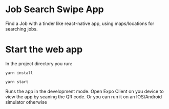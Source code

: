 # Job Search Swipe App

Find a Job with a tinder like react-native app, using maps/locations for searching jobs. 

# Start the web app
In the project directory you run:

`yarn install`

`yarn start`

Runs the app in the development mode.
Open Expo Client on you device to view the app by scaning the QR code. Or you can run it on an IOS/Android simulator otherwise
